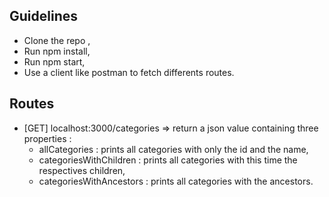 
## Guidelines

- Clone the repo ,
- Run npm install,
- Run npm start,
- Use a client like postman to fetch differents routes.

## Routes
- [GET] localhost:3000/categories => return a json value containing three properties : 
  - allCategories : prints all categories with only the id and the name,
  - categoriesWithChildren : prints all categories with this time the respectives children,
  - categoriesWithAncestors : prints all categories with the ancestors.
